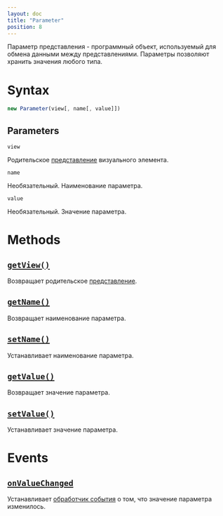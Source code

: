 ```yaml
---
layout: doc
title: "Parameter"
position: 8
---
```


Параметр представления - программный объект, используемый для обмена данными между представлениями.
Параметры позволяют хранить значения любого типа.

# Syntax

```js
new Parameter(view[, name[, value]])
```

## Parameters

`view`

Родительское [представление](../View/) визуального элемента.

`name`

Необязательный. Наименование параметра.

`value`

Необязательный. Значение параметра.

# Methods

## [`getView()`](Parameter.getView/)

Возвращает родительское [представление](../View/).

## [`getName()`](Parameter.getName/)

Возвращает наименование параметра.

## [`setName()`](Parameter.setName/)

Устанавливает наименование параметра.

## [`getValue()`](Parameter.getValue/)

Возвращает значение параметра.

## [`setValue()`](Parameter.setValue/)

Устанавливает значение параметра.

# Events

## [`onValueChanged`](Parameter.onValueChanged/)

Устанавливает [обработчик события](../Script/) о том, что значение параметра изменилось.
